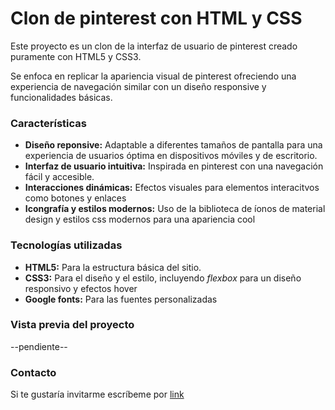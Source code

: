 # Clon de pinterest con HTML y CSS 
Este proyecto es un clon de la interfaz de usuario de pinterest creado puramente con HTML5 y CSS3. 

Se enfoca en replicar la apariencia visual de pinterest ofreciendo una experiencia de navegación similar con un diseño responsive y funcionalidades básicas.

### Características 

* **Diseño reponsive:** Adaptable a diferentes tamaños de pantalla para una experiencia de usuarios óptima en dispositivos móviles y de escritorio.
* **Interfaz de usuario intuitiva:** Inspirada en pinterest con una navegación fácil y accesible.
* **Interacciones dinámicas:** Efectos visuales para elementos interacitvos como botones y enlaces
* **Icongrafía y estilos modernos:** Uso de la biblioteca de íonos de material design y estilos css modernos para una apariencia cool

### Tecnologías utilizadas 
+ **HTML5:** Para la estructura básica del sitio.
+ **CSS3:** Para el diseño y el estilo, incluyendo _flexbox_ para un diseño responsivo y efectos hover
+ **Google fonts:** Para las fuentes personalizadas

### Vista previa del proyecto 
--pendiente--
### Contacto 
Si te gustaría invitarme escríbeme por [link](https://linkadondequierasquerediriga)

